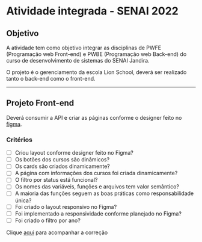 # Atividade integrada - SENAI 2022

## Objetivo
A atividade tem como objetivo integrar as disciplinas de PWFE (Programação web Front-end) e PWBE (Programação web Back-end) do curso de desenvolvimento de sistemas do SENAI Jandira.

O projeto é o gerenciamento da escola Lion School, deverá ser realizado tanto o back-end como o front-end. 

---
## Projeto Front-end
Deverá consumir a API e criar as páginas conforme o designer feito no [figma](https://www.figma.com/file/KhTQbG1DY0MdAIGK73ZWp8/PWFE---Trabalho-Integrado?node-id=0%3A1).

### Critérios 
- [ ] Criou layout conforme designer feito no Figma?
- [ ] Os botões dos cursos são dinâmicos?
- [ ] Os cards são criados dinamicamente?
- [ ] A página com informações dos cursos foi criada dinamicamente?
- [ ] O filtro por status está funcional?
- [ ] Os nomes das variáveis, funções e arquivos tem valor semântico?
- [ ] A maioria das funções seguem as boas práticas como responsabilidade única?
- [ ] Foi criado o layout responsivo no Figma?
- [ ] Foi implementado a responsividade conforme planejado no Figma?
- [ ] Foi criado o filtro por ano?

Clique [aqui](https://reliable-yttrium-924.notion.site/7e8be653064c42eab044b543fa4391e1?v=2b3db2ab3f3048eea7b752613c817597) para acompanhar a correção